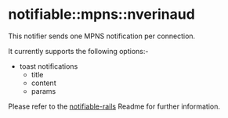 # notifiable::mpns::nverinaud

This notifier sends one MPNS notification per connection.

It currently supports the following options:-

* toast notifications
  * title
  * content
  * params 

Please refer to the [notifiable-rails](https://github.com/FutureWorkshops/notifiable-rails) Readme for further information.
